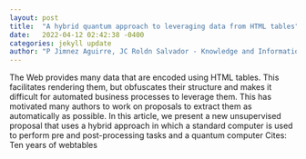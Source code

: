 ```yaml
---
layout: post
title:  "A hybrid quantum approach to leveraging data from HTML tables"
date:   2022-04-12 02:42:38 -0400
categories: jekyll update
author: "P Jimnez Aguirre, JC Roldn Salvador - Knowledge and Information , 2022"
---
```

The Web provides many data that are encoded using HTML tables. This facilitates rendering them, but obfuscates their structure and makes it difficult for automated business processes to leverage them. This has motivated many authors to work on proposals to extract them as automatically as possible. In this article, we present a new unsupervised proposal that uses a hybrid approach in which a standard computer is used to perform pre and post-processing tasks and a quantum computer Cites: Ten years of webtables